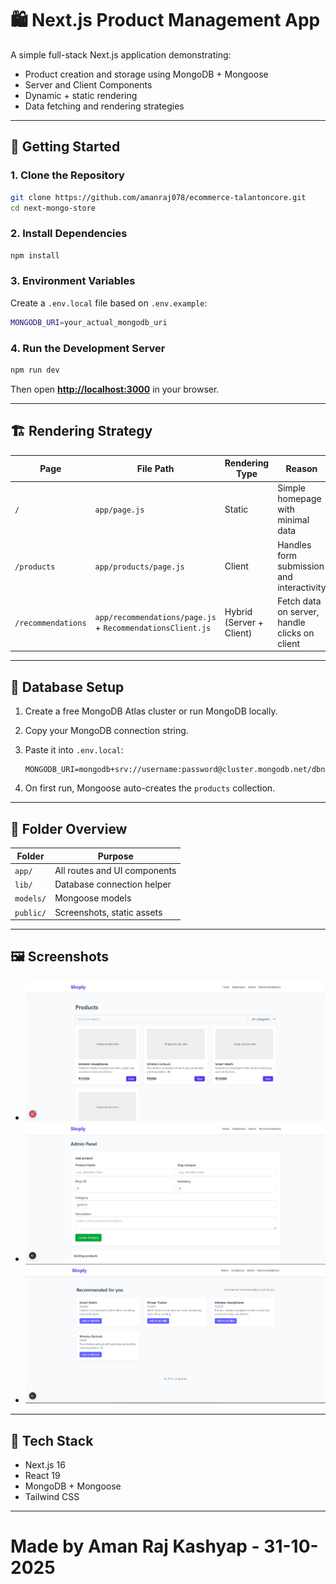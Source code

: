# 🛍️ Next.js Product Management App

A simple full-stack Next.js application demonstrating:

-   Product creation and storage using MongoDB + Mongoose
-   Server and Client Components
-   Dynamic + static rendering
-   Data fetching and rendering strategies

---

## 🚀 Getting Started

### 1. Clone the Repository

```bash
git clone https://github.com/amanraj078/ecommerce-talantoncore.git
cd next-mongo-store
```

### 2. Install Dependencies

```bash
npm install
```

### 3. Environment Variables

Create a `.env.local` file based on `.env.example`:

```bash
MONGODB_URI=your_actual_mongodb_uri
```

### 4. Run the Development Server

```bash
npm run dev
```

Then open **[http://localhost:3000](http://localhost:3000)** in your browser.

---

## 🏗️ Rendering Strategy

| Page               | File Path                                                  | Rendering Type           | Reason                                        |
| ------------------ | ---------------------------------------------------------- | ------------------------ | --------------------------------------------- |
| `/`                | `app/page.js`                                              | Static                   | Simple homepage with minimal data             |
| `/products`        | `app/products/page.js`                                     | Client                   | Handles form submission and interactivity     |
| `/recommendations` | `app/recommendations/page.js` + `RecommendationsClient.js` | Hybrid (Server + Client) | Fetch data on server, handle clicks on client |

---

## 🧩 Database Setup

1. Create a free MongoDB Atlas cluster or run MongoDB locally.
2. Copy your MongoDB connection string.
3. Paste it into `.env.local`:

    ```
    MONGODB_URI=mongodb+srv://username:password@cluster.mongodb.net/dbname
    ```

4. On first run, Mongoose auto-creates the `products` collection.

---

## 📂 Folder Overview

| Folder    | Purpose                      |
| --------- | ---------------------------- |
| `app/`    | All routes and UI components |
| `lib/`    | Database connection helper   |
| `models/` | Mongoose models              |
| `public/` | Screenshots, static assets   |

---

## 🖼️ Screenshots

-   ![Home](public/home.png)
-   ![Add Product](public/product-form.png)
-   ![Recommendations](public/recommendations.png)

---

## 🧠 Tech Stack

-   Next.js 16
-   React 19
-   MongoDB + Mongoose
-   Tailwind CSS

---

# Made by Aman Raj Kashyap - 31-10-2025
